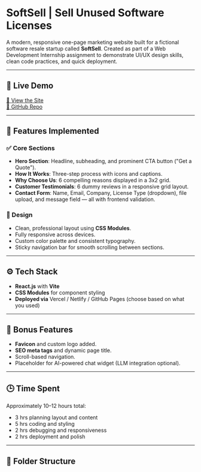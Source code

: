 # SoftSell | Sell Unused Software Licenses

A modern, responsive one-page marketing website built for a fictional software resale startup called **SoftSell**. Created as part of a Web Development Internship assignment to demonstrate UI/UX design skills, clean code practices, and quick deployment.

---

## 🚀 Live Demo

[🔗 View the Site](https://your-deployment-url.com)  
[📂 GitHub Repo](https://github.com/your-username/softsell)

---

## 📌 Features Implemented

### ✅ Core Sections

- **Hero Section**: Headline, subheading, and prominent CTA button ("Get a Quote").
- **How It Works**: Three-step process with icons and captions.
- **Why Choose Us**: 6 compelling reasons displayed in a 3x2 grid.
- **Customer Testimonials**: 6 dummy reviews in a responsive grid layout.
- **Contact Form**: Name, Email, Company, License Type (dropdown), file upload, and message field — all with frontend validation.

### 🎨 Design

- Clean, professional layout using **CSS Modules**.
- Fully responsive across devices.
- Custom color palette and consistent typography.
- Sticky navigation bar for smooth scrolling between sections.

---

## ⚙️ Tech Stack

- **React.js** with **Vite**
- **CSS Modules** for component styling
- **Deployed via** Vercel / Netlify / GitHub Pages (choose based on what you used)

---

## 🧠 Bonus Features

- **Favicon** and custom logo added.
- **SEO meta tags** and dynamic page title.
- Scroll-based navigation.
- Placeholder for AI-powered chat widget (LLM integration optional).

---

## 🕒 Time Spent

Approximately 10–12 hours total:
- 3 hrs planning layout and content
- 5 hrs coding and styling
- 2 hrs debugging and responsiveness
- 2 hrs deployment and polish

---

## 📁 Folder Structure

